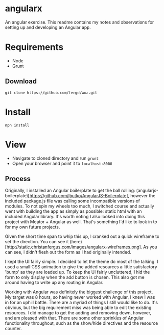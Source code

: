 # angularx
An angular exercise. This readme contains my notes and observations for setting up and developing an Angular app.

# Requirements
* Node
* Grunt

## Download
`git clone https://github.com/fergd/woa.git`

# Install
`npn install`

# View
* Navigate to cloned directory and run `grunt`
* Open your browser and point it to `localhost:8000`

## Process
Originally, I installed an Angular boilerplate to get the ball rolling: (angularjs-boilerplate)[https://github.com/jbutko/AngularJS-Boilerplate], however the included package.js file was calling some incompatible versions of modules. To not spin my wheels too much, I switched course and actually went with building the app as simply as possible: static html with an included Angular library. It's worth noting I also looked into doing this project with Meator + Angular as well. That's something I'd like to look in to for my own future projects. 

Given the short time span to whip this up, I cranked out a quick wireframe to set the direction. You can see it (here)[http://static.christanfergus.com/images/angularx-wireframes.png]. As you can see, I didn't flesh out the form as I had originally intended. 

I kept the UI fairly simple. I decided to let the theme do most of the talking. I used a small CSS animation to give the added resources a little satisfactory 'bump' as they are loaded up. To keep the UI fairly uncluttered, I hid the form to only display when the add button is chosen. This also got me around having to write up any routing in Angular. 

Working with Angular was definitely the biggest challenge of this project. My target was 8 hours, so having never worked with Angular, I knew I was in for an uphill battle. There are a myriad of things I still would like to do. It's obvious, but the big requirement miss was being able to edit the existing resources. I did manage to get the adding and removing down, however, and am pleased with that. There are some other sprinkles of Angular functionality throughout, such as the show/hide directives and the resource counter. 